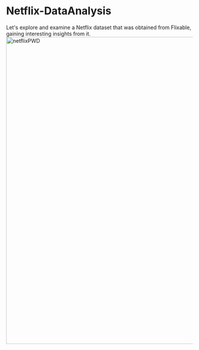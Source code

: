# Netflix-DataAnalysis
 Let's explore and examine a Netflix dataset that was obtained from Flixable, gaining interesting insights from it.
<img width="827" alt="netflixPWD" src="https://user-images.githubusercontent.com/88428142/196171485-428e91d9-c791-4a7d-a75c-0e13b3e458b1.png">
